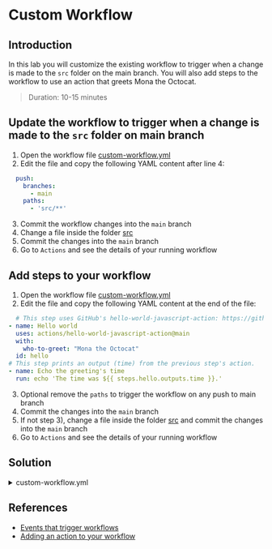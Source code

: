 # Custom Workflow

## Introduction

In this lab you will customize the existing workflow to trigger when a change is made to the `src` folder on the main branch. You will also add steps to the workflow to use an action that greets Mona the Octocat.

> Duration: 10-15 minutes

## Update the workflow to trigger when a change is made to the `src` folder on main branch

1. Open the workflow file [custom-workflow.yml](/.github/workflows/custom-workflow.yml)
2. Edit the file and copy the following YAML content after line 4:

```YAML
  push:
    branches:
      - main
    paths:
      - 'src/**'

```

3. Commit the workflow changes into the `main` branch
4. Change a file inside the folder [src](/src)
5. Commit the changes into the `main` branch
6. Go to `Actions` and see the details of your running workflow

## Add steps to your workflow

1. Open the workflow file [custom-workflow.yml](/.github/workflows/custom-workflow.yml)
2. Edit the file and copy the following YAML content at the end of the file:

```YAML
  # This step uses GitHub's hello-world-javascript-action: https://github.com/actions/hello-world-javascript-action
- name: Hello world
  uses: actions/hello-world-javascript-action@main
  with:
    who-to-greet: "Mona the Octocat"
  id: hello
# This step prints an output (time) from the previous step's action.
- name: Echo the greeting's time
  run: echo 'The time was ${{ steps.hello.outputs.time }}.'

```

3. Optional remove the `paths` to trigger the workflow on any push to main branch
4. Commit the changes into the `main` branch
5. If not step 3), change a file inside the folder [src](/src) and commit the changes into the `main` branch
6. Go to `Actions` and see the details of your running workflow

## Solution

<details>
  <summary>custom-workflow.yml</summary>
  
```YAML
name: Custom Workflow
on:
  workflow_dispatch:
  push:
    branches:
      - main
    paths:
      - 'src/**'
jobs:
  execute:
    runs-on: ubuntu-latest

    steps:
      - run: echo "🎉 The job was automatically triggered by a ${{ github.event_name }} event."
      - run: echo "🐧 This job is now running on a ${{ runner.os }} server hosted by GitHub!"
      - run: echo "🔎 The name of your branch is ${{ github.ref }} and your repository is ${{ github.repository }}."

      - name: Check out repository code
        uses: actions/checkout@v4

      - run: echo "💡 The ${{ github.repository }} repository has been cloned to the runner."
      - run: echo "🖥️ The workflow is now ready to test your code on the runner."

      - name: List files in the repository
        run: |
          ls ${{ github.workspace }}

      - run: echo "🍏 This job's status is ${{ job.status }}."

      - name: Adding Markdown
        run: echo "### Hello world! :rocket:" >> "$GITHUB_STEP_SUMMARY"

        # This step uses GitHub's hello-world-javascript-action: https://github.com/actions/hello-world-javascript-action
      - name: Hello World
        uses: actions/hello-world-javascript-action@main
        with:
          who-to-greet: 'Mona the Octocat'
        id: hello

        # This step prints an output (time) from the previous step's action.
      - name: Echo the greeting's time
        run: echo 'The time was ${{ steps.hello.outputs.time }}.'
```

</details>

## References

- [Events that trigger workflows](https://docs.github.com/en/actions/using-workflows/events-that-trigger-workflows)
- [Adding an action to your workflow](https://docs.github.com/en/actions/learn-github-actions/finding-and-customizing-actions#adding-an-action-to-your-workflow)
